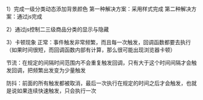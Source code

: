 1）完成一级分类动态添加背景颜色
第一种解决方案：采用样式完成
第二种解决方案：通过js完成

2）通过js控制二三级商品分类的显示与隐藏

3）卡顿现象
正常：事件触发非常频繁，而且每一次触发，回调函数都要去执行（如果时间很短，而回调函数内部有计算，那么很可能出现浏览器卡顿）

节流：在规定的间隔时间范围内不会重复触发回调，只有大于这个时间间隔才会触发回调，把频繁出发变为少量触发

防抖：前面的所有触发都被取消，最后一次执行在规定的时间之后才会触发，也就是说如果连续快速触发，只会执行一次

 
